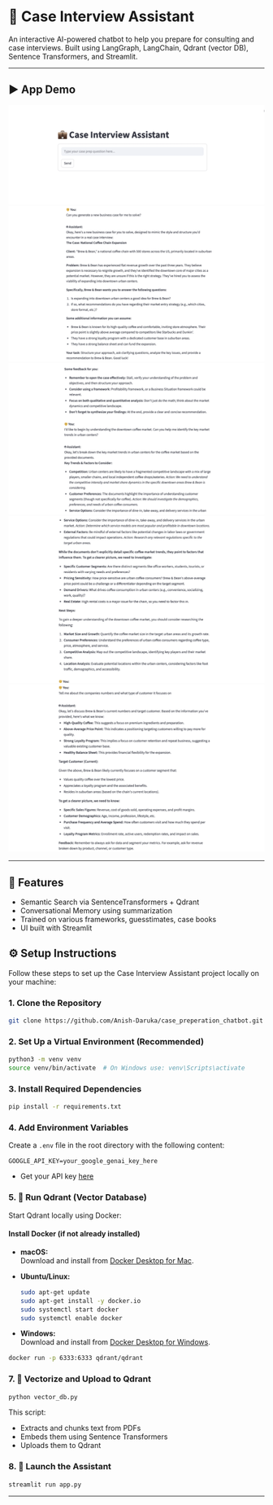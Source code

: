 
# 💼 Case Interview Assistant

An interactive AI-powered chatbot to help you prepare for consulting and case interviews. Built using LangGraph, LangChain, Qdrant (vector DB), Sentence Transformers, and Streamlit.

---

## ▶️ App Demo
![Screenshot 1](imgs/1.png)
![Screenshot 2](imgs/2.png)
![Screenshot 3](imgs/3.png)
![Screenshot 4](imgs/4.png)
![Screenshot 5](imgs/5.png)


---

## 📝 Features

-  Semantic Search via SentenceTransformers + Qdrant
-  Conversational Memory using summarization
-  Trained on various frameworks, guesstimates, case books
-   UI built with Streamlit


## ⚙️ Setup Instructions

Follow these steps to set up the Case Interview Assistant project locally on your machine:

### 1. Clone the Repository

```bash
git clone https://github.com/Anish-Daruka/case_preperation_chatbot.git
```

### 2. Set Up a Virtual Environment (Recommended)

```bash
python3 -m venv venv
source venv/bin/activate  # On Windows use: venv\Scripts\activate
```

### 3. Install Required Dependencies

```bash
pip install -r requirements.txt
```

### 4. Add Environment Variables

Create a `.env` file in the root directory with the following content:

```env
GOOGLE_API_KEY=your_google_genai_key_here
```

- Get your API key [here](https://makersuite.google.com/app/apikey) 

### 5. 🚀 Run Qdrant (Vector Database)

Start Qdrant locally using Docker:

#### Install Docker (if not already installed)

- **macOS:**  
    Download and install from [Docker Desktop for Mac](https://www.docker.com/products/docker-desktop/).

- **Ubuntu/Linux:**  
    ```bash
    sudo apt-get update
    sudo apt-get install -y docker.io
    sudo systemctl start docker
    sudo systemctl enable docker
    ```

- **Windows:**  
    Download and install from [Docker Desktop for Windows](https://www.docker.com/products/docker-desktop/).

```bash
docker run -p 6333:6333 qdrant/qdrant
```


### 7. 🧠 Vectorize and Upload to Qdrant

```bash
python vector_db.py
```

This script:
- Extracts and chunks text from PDFs
- Embeds them using Sentence Transformers
- Uploads them to Qdrant

### 8. 💬 Launch the Assistant

```bash
streamlit run app.py
```


---



